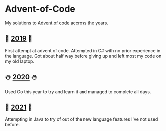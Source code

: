 # Advent-of-Code

My solutions to [Advent of code](https://adventofcode.com/) accross the years.

## 🎁 [2019](2019) 🎁

First attempt at advent of code. Attempted in C# with no prior experience in the language. Got about half way before giving up and left most my code on my old laptop.

## ⛄ [2020](2020) ⛄

Used Go this year to try and learn it and managed to complete all days. 

## 🎄 [2021](2021) 🎄

Attempting in Java to try of out of the new language features I've not used before.
